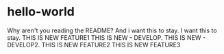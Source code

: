 # hello-world
Why aren't you reading the README?
And i want this to stay.
I want this to stay.
THIS IS NEW FEATURE1
THIS IS NEW - DEVELOP.
THIS IS NEW - DEVELOP2.
THIS IS NEW FEATURE2
THIS IS NEW FEATURE3

